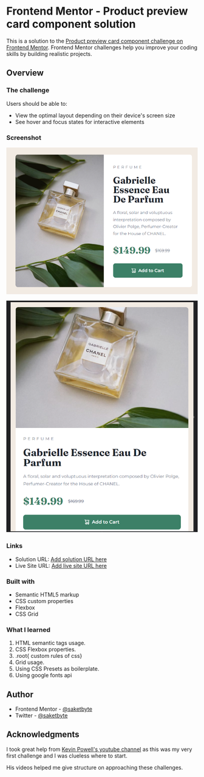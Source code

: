 # Frontend Mentor - Product preview card component solution

This is a solution to the [Product preview card component challenge on Frontend Mentor](https://www.frontendmentor.io/challenges/product-preview-card-component-GO7UmttRfa). Frontend Mentor challenges help you improve your coding skills by building realistic projects. 


## Overview

### The challenge

Users should be able to:

- View the optimal layout depending on their device's screen size
- See hover and focus states for interactive elements

### Screenshot

![Screenshot-desktop](./Screenshot.png)



![Screenshot-mobile](./Screenshot1.png)


### Links

- Solution URL: [Add solution URL here](https://your-solution-url.com)
- Live Site URL: [Add live site URL here](https://your-live-site-url.com)



### Built with

- Semantic HTML5 markup
- CSS custom properties
- Flexbox
- CSS Grid


### What I learned

1. HTML semantic tags usage.
2. CSS Flexbox properties.
3. .root{ custom rules of css}
4. Grid usage.
5. Using CSS Presets as boilerplate.
6. Using google fonts api

## Author


- Frontend Mentor - [@saketbyte](https://www.frontendmentor.io/profile/saketbyte)
- Twitter - [@saketbyte](https://www.twitter.com/saketbyte)


## Acknowledgments

I took great help from [Kevin Powell's youtube channel](https://www.youtube.com/@KevinPowell) as this was my very first challenge and I was clueless where to start.


His videos helped me give structure on approaching these challenges.
